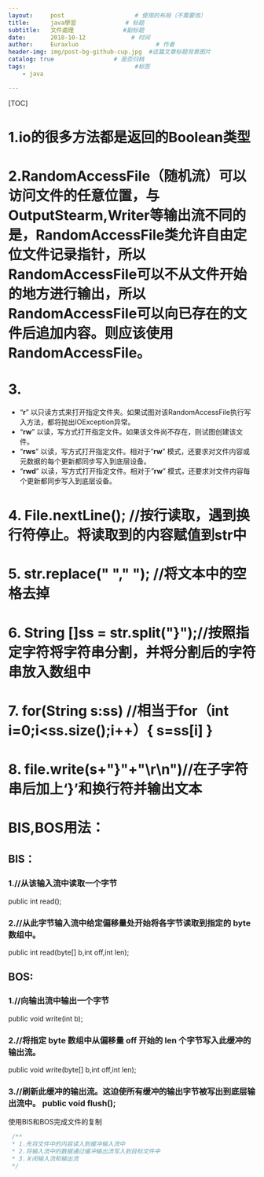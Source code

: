 ```yaml
---
layout:     post                    # 使用的布局（不需要改）
title:      java學習              # 标题 
subtitle:   文件處理              #副标题
date:       2018-10-12             # 时间
author:     Euraxluo                      # 作者
header-img: img/post-bg-github-cup.jpg  #这篇文章标题背景图片
catalog: true                 # 是否归档
tags:                               #标签
    - java

---
```

[TOC]
# 1.io的很多方法都是返回的Boolean类型

# 2.RandomAccessFile（随机流）可以访问文件的任意位置，与OutputStearm,Writer等输出流不同的是，RandomAccessFile类允许自由定位文件记录指针，所以RandomAccessFile可以不从文件开始的地方进行输出，所以RandomAccessFile可以向已存在的文件后追加内容。则应该使用RandomAccessFile。 

# 3.

+ “**r**” 以只读方式来打开指定文件夹。如果试图对该RandomAccessFile执行写入方法，都将抛出IOException异常。
+ “**rw**” 以读，写方式打开指定文件。如果该文件尚不存在，则试图创建该文件。
+ “**rws**” 以读，写方式打开指定文件。相对于”**rw**” 模式，还要求对文件内容或元数据的每个更新都同步写入到底层设备。
+ “**rwd**” 以读，写方式打开指定文件。相对于”**rw**” 模式，还要求对文件内容每个更新都同步写入到底层设备。

# 4. File.nextLine();    //按行读取，遇到换行符停止。将读取到的内容赋值到str中                    
# 5. str.replace(" "," ");             //将文本中的空格去掉
# 6. String []ss = str.split("}");//按照指定字符将字符串分割，并将分割后的字符串放入数组中             
# 7. for(String s:ss) //相当于for（int i=0;i<ss.size();i++）{ s=ss[i] }
# 8.  file.write(s+"}"+"\r\n")//在子字符串后加上‘}’和换行符并输出文本



# BIS,BOS用法：

## BIS：

### 1.//从该输入流中读取一个字节

 public int read(); 

### 2.//从此字节输入流中给定偏移量处开始将各字节读取到指定的 byte 数组中。 

public int read(byte[] b,int off,int len); 

## BOS:

### 1.//向输出流中输出一个字节 

public void write(int b); 

### 2.//将指定 byte 数组中从偏移量 off 开始的 len 个字节写入此缓冲的输出流。 

public void write(byte[] b,int off,int len); 

### 3.//刷新此缓冲的输出流。这迫使所有缓冲的输出字节被写出到底层输出流中。 public void flush(); 

使用BIS和BOS完成文件的复制
```java
 /** 
 * 1.先将文件中的内容读入到缓冲输入流中 
 * 2.将输入流中的数据通过缓冲输出流写入到目标文件中 
 * 3.关闭输入流和输出流 
 */ 

```
